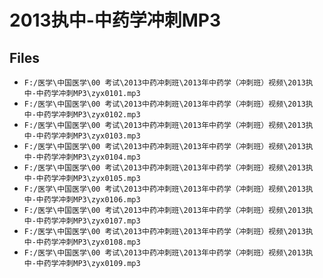 # 2013执中-中药学冲刺MP3

## Files

- `F:/医学\中国医学\00 考试\2013中药冲刺班\2013年中药学（冲刺班）视频\2013执中-中药学冲刺MP3\zyx0101.mp3`
- `F:/医学\中国医学\00 考试\2013中药冲刺班\2013年中药学（冲刺班）视频\2013执中-中药学冲刺MP3\zyx0102.mp3`
- `F:/医学\中国医学\00 考试\2013中药冲刺班\2013年中药学（冲刺班）视频\2013执中-中药学冲刺MP3\zyx0103.mp3`
- `F:/医学\中国医学\00 考试\2013中药冲刺班\2013年中药学（冲刺班）视频\2013执中-中药学冲刺MP3\zyx0104.mp3`
- `F:/医学\中国医学\00 考试\2013中药冲刺班\2013年中药学（冲刺班）视频\2013执中-中药学冲刺MP3\zyx0105.mp3`
- `F:/医学\中国医学\00 考试\2013中药冲刺班\2013年中药学（冲刺班）视频\2013执中-中药学冲刺MP3\zyx0106.mp3`
- `F:/医学\中国医学\00 考试\2013中药冲刺班\2013年中药学（冲刺班）视频\2013执中-中药学冲刺MP3\zyx0107.mp3`
- `F:/医学\中国医学\00 考试\2013中药冲刺班\2013年中药学（冲刺班）视频\2013执中-中药学冲刺MP3\zyx0108.mp3`
- `F:/医学\中国医学\00 考试\2013中药冲刺班\2013年中药学（冲刺班）视频\2013执中-中药学冲刺MP3\zyx0109.mp3`
